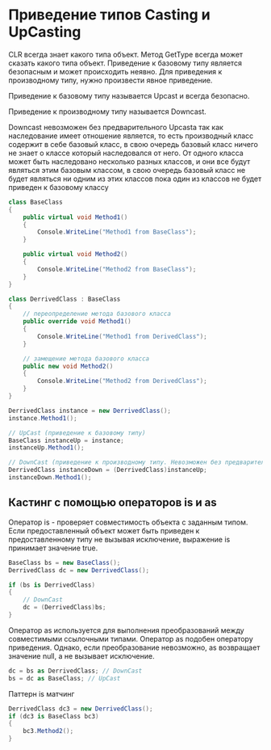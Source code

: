 # Приведение типов Casting и UpCasting

CLR всегда знает какого типа объект. Метод GetType всегда может сказать какого типа объект.
Приведение к базовому типу является безопасным и может происходить неявно. Для приведения к производному типу, нужно произвести явное приведение.

Приведение к базовому типу называется Upcast  и всегда безопасно.

Приведение к производному типу называется Downcast.

Downcast невозможен без предварительного Upcasta так как наследование имеет отношение является, то есть производный класс содержит в себе базовый класс, в свою очередь базовый класс ничего не знает о классе который наследовался от него.
От одного класса может быть наследовано несколько разных классов, и они все будут являться этим базовым классом, в свою очередь базовый класс не будет являться ни одним из этих классов пока один из классов не будет приведен к базовому классу

```c#
class BaseClass
{
    public virtual void Method1()
    {
        Console.WriteLine("Method1 from BaseClass");
    }

    public virtual void Method2()
    {
        Console.WriteLine("Method2 from BaseClass");
    }
}

class DerrivedClass : BaseClass
{
    // переопределение метода базового класса
    public override void Method1()
    {
        Console.WriteLine("Method1 from DerivedClass");
    }

    // замещение метода базового класса
    public new void Method2()
    {
        Console.WriteLine("Method2 from DerivedClass");
    }
}
```

```c#
DerrivedClass instance = new DerrivedClass();
instance.Method1();

// UpCast (приведение к базовому типу)
BaseClass instanceUp = instance;
instanceUp.Method1();

// DownCast (приведение к производному типу. Невозможен без предварительного UpCast)    
DerrivedClass instanceDown = (DerrivedClass)instanceUp;
instanceDown.Method1();
```

## Кастинг с помощью операторов is и as

Оператор is - проверяет совместимость объекта с заданным типом.
Если предоставленный объект может быть приведен к предоставленному типу не вызывая исключение, выражение is принимает значение true.

```c#
BaseClass bs = new BaseClass();
DerrivedClass dc = new DerrivedClass();

if (bs is DerrivedClass)
{
    // DownCast
    dc = (DerrivedClass)bs;
}
```

Оператор as используется для выполнения преобразований между совместимыми ссылочными типами.
Оператор as подобен оператору приведения. Однако, если преобразование невозможно, as возвращает значение null, а не вызывает исключение.

```c#
dc = bs as DerrivedClass; // DownCast
bs = dc as BaseClass; // UpCast
```

Паттерн is матчинг

```c#
DerrivedClass dc3 = new DerrivedClass();
if (dc3 is BaseClass bc3)
{
    bc3.Method2();
}
```
